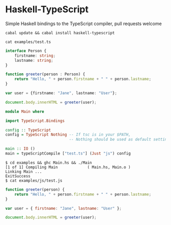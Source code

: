 # Haskell-TypeScript

Simple Haskell bindings to the TypeScript compiler, pull requests welcome

```text
cabal update && cabal install haskell-typescript
```

```text
cat examples/test.ts
```

```typescript
interface Person {
    firstname: string;
    lastname: string;
}

function greeter(person : Person) {
    return "Hello, " + person.firstname + " " + person.lastname;
}

var user = {firstname: "Jane", lastname: "User"};

document.body.innerHTML = greeter(user);
```


```haskell
module Main where

import TypeScript.Bindings

config :: TypeScript 
config = TypeScript Nothing -- If tsc is in your $PATH, 
                            -- Nothing should be used as default settings

main :: IO ()
main = typeScriptCompile ["test.ts"] (Just "js") config
```

```text
$ cd examples && ghc Main.hs && ./Main
[1 of 1] Compiling Main             ( Main.hs, Main.o )
Linking Main ...
ExitSuccess
$ cat examples/js/test.js
```

```javascript
function greeter(person) {
    return "Hello, " + person.firstname + " " + person.lastname;
}

var user = { firstname: "Jane", lastname: "User" };

document.body.innerHTML = greeter(user);
```